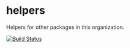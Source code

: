 # helpers
Helpers for other packages in this organization.

[![Build Status](https://travis-ci.com/agrc-widgets/helpers.svg?branch=master)](https://travis-ci.com/agrc-widgets/helpers)
